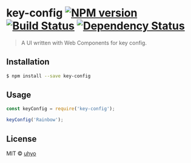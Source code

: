 # key-config [![NPM version][npm-image]][npm-url] [![Build Status][travis-image]][travis-url] [![Dependency Status][daviddm-image]][daviddm-url]
> A UI written with Web Components for key config.

## Installation

```sh
$ npm install --save key-config
```

## Usage

```js
const keyConfig = require('key-config');

keyConfig('Rainbow');
```
## License

MIT © [uhyo]()


[npm-image]: https://badge.fury.io/js/key-config.svg
[npm-url]: https://npmjs.org/package/key-config
[travis-image]: https://travis-ci.org/uhyo/key-config.svg?branch=master
[travis-url]: https://travis-ci.org/uhyo/key-config
[daviddm-image]: https://david-dm.org/uhyo/key-config.svg?theme=shields.io
[daviddm-url]: https://david-dm.org/uhyo/key-config
